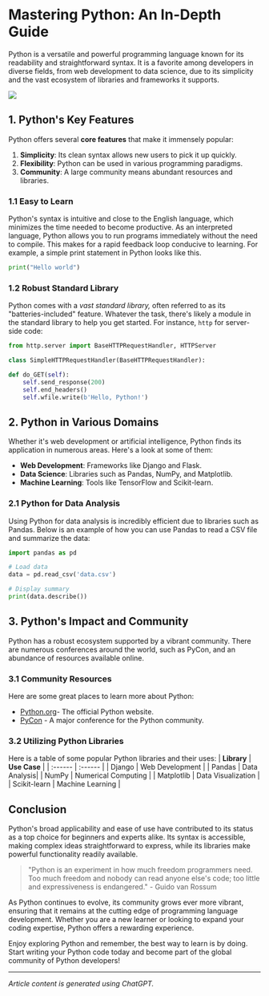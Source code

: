 # Mastering Python: An In-Depth Guide
Python is a versatile and powerful programming language known for its readability and straightforward syntax. It is a favorite among developers in diverse fields, from web development to data science, due to its simplicity and the vast ecosystem of libraries and frameworks it supports.

![](https://www.python.org/static/img/python-logo@2x.png)

## 1. Python's Key Features
Python offers several **core features** that make it immensely popular:
1. **Simplicity**: Its clean syntax allows new users to pick it up quickly.
2. **Flexibility**: Python can be used in various programming paradigms.
3. **Community**: A large community means abundant resources and libraries.

### 1.1 Easy to Learn
Python's syntax is intuitive and close to the English language, which minimizes the time needed to become productive. As an interpreted language, Python allows you to run programs immediately without the need to compile. This makes for a rapid feedback loop conducive to learning. For example, a simple print statement in Python looks like this.
```python
print("Hello world")
```
### 1.2 Robust Standard Library
Python comes with a *vast standard library,* often referred to as its "batteries-included" feature. Whatever the task, there's likely a module in the standard library to help you get started. For instance, ```http``` for server-side code:
```python
from http.server import BaseHTTPRequestHandler, HTTPServer

class SimpleHTTPRequestHandler(BaseHTTPRequestHandler):

def do_GET(self):
    self.send_response(200)
    self.end_headers()
    self.wfile.write(b'Hello, Python!')
```
## 2. Python in Various Domains
Whether it's web development or artificial intelligence, Python finds its application in numerous areas. Here's a look at some of them:
- **Web Development**: Frameworks like Django and Flask.
- **Data Science**: Libraries such as Pandas, NumPy, and Matplotlib.
- **Machine Learning**: Tools like TensorFlow and Scikit-learn.

### 2.1 Python for Data Analysis
Using Python for data analysis is incredibly efficient due to libraries such as Pandas. Below is an example of how you can use Pandas to read a CSV file and summarize the data:
```python
import pandas as pd

# Load data
data = pd.read_csv('data.csv')

# Display summary
print(data.describe())
```
## 3. Python's Impact and Community
Python has a robust ecosystem supported by a vibrant community. There are numerous conferences around the world, such as PyCon, and an abundance of resources available online.
### 3.1 Community Resources
Here are some great places to learn more about Python:
- [Python.org](https://www.python.org)- The official Python website.
- [PyCon](https://pycon.org) - A major conference for the Python community.
### 3.2 Utilizing Python Libraries
Here is a table of some popular Python libraries and their uses:
| **Library** | **Use Case** |
| :------ | :------ |
| Django | Web Development |
| Pandas | Data Analysis|
| NumPy | Numerical Computing |
| Matplotlib | Data Visualization |
| Scikit-learn | Machine Learning |
## Conclusion
Python's broad applicability and ease of use have contributed to its status as a top choice for beginners and experts alike. Its syntax is accessible, making complex ideas straightforward to express, while its libraries make powerful functionality readily available.
>"Python is an experiment in how much freedom programmers need. Too much freedom and nobody can read anyone else's code; too little and expressiveness is endangered." - Guido van Rossum

As Python continues to evolve, its community grows ever more vibrant, ensuring that it remains at the cutting edge of programming language development. Whether you are a new learner or looking to expand your coding expertise, Python offers a rewarding experience.

Enjoy exploring Python and remember, the best way to learn is by doing. Start writing your Python code today and become part of the global community of Python developers!
***
*Article content is generated using ChatGPT.*